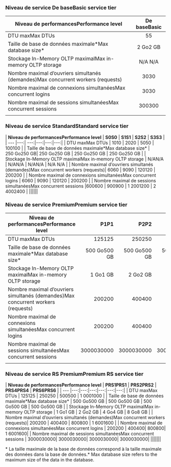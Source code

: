 <!--
Used in:
sql-database-performance-guidance.md  
sql-database-resource-limits.md
sql-database-service-tiers.md  
-->

### <a name="basic-service-tier"></a><span data-ttu-id="9cafc-101">Niveau de service De base</span><span class="sxs-lookup"><span data-stu-id="9cafc-101">Basic service tier</span></span>
| <span data-ttu-id="9cafc-102">**Niveau de performances**</span><span class="sxs-lookup"><span data-stu-id="9cafc-102">**Performance level**</span></span> | <span data-ttu-id="9cafc-103">**De base**</span><span class="sxs-lookup"><span data-stu-id="9cafc-103">**Basic**</span></span> |
| --- | :---: |
| <span data-ttu-id="9cafc-104">DTU max</span><span class="sxs-lookup"><span data-stu-id="9cafc-104">Max DTUs</span></span> | <span data-ttu-id="9cafc-105">5</span><span class="sxs-lookup"><span data-stu-id="9cafc-105">5</span></span> |
| <span data-ttu-id="9cafc-106">Taille de base de données maximale*</span><span class="sxs-lookup"><span data-stu-id="9cafc-106">Max database size*</span></span> |<span data-ttu-id="9cafc-107">2 Go</span><span class="sxs-lookup"><span data-stu-id="9cafc-107">2 GB</span></span>|
| <span data-ttu-id="9cafc-108">Stockage In-Memory OLTP maximal</span><span class="sxs-lookup"><span data-stu-id="9cafc-108">Max in-memory OLTP storage</span></span> |<span data-ttu-id="9cafc-109">N/A </span><span class="sxs-lookup"><span data-stu-id="9cafc-109">N/A</span></span> |
| <span data-ttu-id="9cafc-110">Nombre maximal d’ouvriers simultanés (demandes)</span><span class="sxs-lookup"><span data-stu-id="9cafc-110">Max concurrent workers (requests)</span></span> |<span data-ttu-id="9cafc-111">30</span><span class="sxs-lookup"><span data-stu-id="9cafc-111">30</span></span> |
| <span data-ttu-id="9cafc-112">Nombre maximal de connexions simultanées</span><span class="sxs-lookup"><span data-stu-id="9cafc-112">Max concurrent logins</span></span> |<span data-ttu-id="9cafc-113">30</span><span class="sxs-lookup"><span data-stu-id="9cafc-113">30</span></span> |
| <span data-ttu-id="9cafc-114">Nombre maximal de sessions simultanées</span><span class="sxs-lookup"><span data-stu-id="9cafc-114">Max concurrent sessions</span></span> |<span data-ttu-id="9cafc-115">300</span><span class="sxs-lookup"><span data-stu-id="9cafc-115">300</span></span> |
|||

### <a name="standard-service-tier"></a><span data-ttu-id="9cafc-116">Niveau de service Standard</span><span class="sxs-lookup"><span data-stu-id="9cafc-116">Standard service tier</span></span>
| <span data-ttu-id="9cafc-117">**Niveau de performances**</span><span class="sxs-lookup"><span data-stu-id="9cafc-117">**Performance level**</span></span> | <span data-ttu-id="9cafc-118">**S0**</span><span class="sxs-lookup"><span data-stu-id="9cafc-118">**S0**</span></span> | <span data-ttu-id="9cafc-119">**S1**</span><span class="sxs-lookup"><span data-stu-id="9cafc-119">**S1**</span></span> | <span data-ttu-id="9cafc-120">**S2**</span><span class="sxs-lookup"><span data-stu-id="9cafc-120">**S2**</span></span> | <span data-ttu-id="9cafc-121">**S3**</span><span class="sxs-lookup"><span data-stu-id="9cafc-121">**S3**</span></span> |
| --- |---:| ---:|---:|---:|---:|
| <span data-ttu-id="9cafc-122">DTU max</span><span class="sxs-lookup"><span data-stu-id="9cafc-122">Max DTUs</span></span> | <span data-ttu-id="9cafc-123">10</span><span class="sxs-lookup"><span data-stu-id="9cafc-123">10</span></span> | <span data-ttu-id="9cafc-124">20</span><span class="sxs-lookup"><span data-stu-id="9cafc-124">20</span></span> | <span data-ttu-id="9cafc-125">50</span><span class="sxs-lookup"><span data-stu-id="9cafc-125">50</span></span> | <span data-ttu-id="9cafc-126">100</span><span class="sxs-lookup"><span data-stu-id="9cafc-126">100</span></span> |
| <span data-ttu-id="9cafc-127">Taille de base de données maximale*</span><span class="sxs-lookup"><span data-stu-id="9cafc-127">Max database size*</span></span> | <span data-ttu-id="9cafc-128">250 Go</span><span class="sxs-lookup"><span data-stu-id="9cafc-128">250 GB</span></span>| <span data-ttu-id="9cafc-129">250 Go</span><span class="sxs-lookup"><span data-stu-id="9cafc-129">250 GB</span></span> | <span data-ttu-id="9cafc-130">250 Go</span><span class="sxs-lookup"><span data-stu-id="9cafc-130">250 GB</span></span> | <span data-ttu-id="9cafc-131">250 Go</span><span class="sxs-lookup"><span data-stu-id="9cafc-131">250 GB</span></span> |
| <span data-ttu-id="9cafc-132">Stockage In-Memory OLTP maximal</span><span class="sxs-lookup"><span data-stu-id="9cafc-132">Max in-memory OLTP storage</span></span> | <span data-ttu-id="9cafc-133">N/A</span><span class="sxs-lookup"><span data-stu-id="9cafc-133">N/A</span></span> | <span data-ttu-id="9cafc-134">N/A</span><span class="sxs-lookup"><span data-stu-id="9cafc-134">N/A</span></span> | <span data-ttu-id="9cafc-135">N/A</span><span class="sxs-lookup"><span data-stu-id="9cafc-135">N/A</span></span> | <span data-ttu-id="9cafc-136">N/A </span><span class="sxs-lookup"><span data-stu-id="9cafc-136">N/A</span></span> |
| <span data-ttu-id="9cafc-137">Nombre maximal d’ouvriers simultanés (demandes)</span><span class="sxs-lookup"><span data-stu-id="9cafc-137">Max concurrent workers (requests)</span></span>| <span data-ttu-id="9cafc-138">60</span><span class="sxs-lookup"><span data-stu-id="9cafc-138">60</span></span> | <span data-ttu-id="9cafc-139">90</span><span class="sxs-lookup"><span data-stu-id="9cafc-139">90</span></span> | <span data-ttu-id="9cafc-140">120</span><span class="sxs-lookup"><span data-stu-id="9cafc-140">120</span></span> | <span data-ttu-id="9cafc-141">200</span><span class="sxs-lookup"><span data-stu-id="9cafc-141">200</span></span> |
| <span data-ttu-id="9cafc-142">Nombre maximal de connexions simultanées</span><span class="sxs-lookup"><span data-stu-id="9cafc-142">Max concurrent logins</span></span> | <span data-ttu-id="9cafc-143">60</span><span class="sxs-lookup"><span data-stu-id="9cafc-143">60</span></span> | <span data-ttu-id="9cafc-144">90</span><span class="sxs-lookup"><span data-stu-id="9cafc-144">90</span></span> | <span data-ttu-id="9cafc-145">120</span><span class="sxs-lookup"><span data-stu-id="9cafc-145">120</span></span> | <span data-ttu-id="9cafc-146">200</span><span class="sxs-lookup"><span data-stu-id="9cafc-146">200</span></span> |
| <span data-ttu-id="9cafc-147">Nombre maximal de sessions simultanées</span><span class="sxs-lookup"><span data-stu-id="9cafc-147">Max concurrent sessions</span></span> |<span data-ttu-id="9cafc-148">600</span><span class="sxs-lookup"><span data-stu-id="9cafc-148">600</span></span> | <span data-ttu-id="9cafc-149">900</span><span class="sxs-lookup"><span data-stu-id="9cafc-149">900</span></span> | <span data-ttu-id="9cafc-150">1 200</span><span class="sxs-lookup"><span data-stu-id="9cafc-150">1200</span></span> | <span data-ttu-id="9cafc-151">2 400</span><span class="sxs-lookup"><span data-stu-id="9cafc-151">2400</span></span> |
||||||

### <a name="premium-service-tier"></a><span data-ttu-id="9cafc-152">Niveau de service Premium</span><span class="sxs-lookup"><span data-stu-id="9cafc-152">Premium service tier</span></span> 
| <span data-ttu-id="9cafc-153">**Niveau de performances**</span><span class="sxs-lookup"><span data-stu-id="9cafc-153">**Performance level**</span></span> | <span data-ttu-id="9cafc-154">**P1**</span><span class="sxs-lookup"><span data-stu-id="9cafc-154">**P1**</span></span> | <span data-ttu-id="9cafc-155">**P2**</span><span class="sxs-lookup"><span data-stu-id="9cafc-155">**P2**</span></span> | <span data-ttu-id="9cafc-156">**P4**</span><span class="sxs-lookup"><span data-stu-id="9cafc-156">**P4**</span></span> | <span data-ttu-id="9cafc-157">**P6**</span><span class="sxs-lookup"><span data-stu-id="9cafc-157">**P6**</span></span> | <span data-ttu-id="9cafc-158">**P11**</span><span class="sxs-lookup"><span data-stu-id="9cafc-158">**P11**</span></span> | <span data-ttu-id="9cafc-159">**P15**</span><span class="sxs-lookup"><span data-stu-id="9cafc-159">**P15**</span></span> | 
| --- |---:|---:|---:|---:|---:|---:|
| <span data-ttu-id="9cafc-160">DTU max</span><span class="sxs-lookup"><span data-stu-id="9cafc-160">Max DTUs</span></span> | <span data-ttu-id="9cafc-161">125</span><span class="sxs-lookup"><span data-stu-id="9cafc-161">125</span></span> | <span data-ttu-id="9cafc-162">250</span><span class="sxs-lookup"><span data-stu-id="9cafc-162">250</span></span> | <span data-ttu-id="9cafc-163">500</span><span class="sxs-lookup"><span data-stu-id="9cafc-163">500</span></span> | <span data-ttu-id="9cafc-164">1 000</span><span class="sxs-lookup"><span data-stu-id="9cafc-164">1000</span></span> | <span data-ttu-id="9cafc-165">1 750</span><span class="sxs-lookup"><span data-stu-id="9cafc-165">1750</span></span> | <span data-ttu-id="9cafc-166">4000</span><span class="sxs-lookup"><span data-stu-id="9cafc-166">4000</span></span> |
| <span data-ttu-id="9cafc-167">Taille de base de données maximale*</span><span class="sxs-lookup"><span data-stu-id="9cafc-167">Max database size*</span></span> | <span data-ttu-id="9cafc-168">500 Go</span><span class="sxs-lookup"><span data-stu-id="9cafc-168">500 GB</span></span> | <span data-ttu-id="9cafc-169">500 Go</span><span class="sxs-lookup"><span data-stu-id="9cafc-169">500 GB</span></span> | <span data-ttu-id="9cafc-170">500 Go</span><span class="sxs-lookup"><span data-stu-id="9cafc-170">500  GB</span></span> | <span data-ttu-id="9cafc-171">500 Go</span><span class="sxs-lookup"><span data-stu-id="9cafc-171">500 GB</span></span> | <span data-ttu-id="9cafc-172">4 To</span><span class="sxs-lookup"><span data-stu-id="9cafc-172">4 TB</span></span> | <span data-ttu-id="9cafc-173">4 To</span><span class="sxs-lookup"><span data-stu-id="9cafc-173">4 TB</span></span> |
| <span data-ttu-id="9cafc-174">Stockage In-Memory OLTP maximal</span><span class="sxs-lookup"><span data-stu-id="9cafc-174">Max in-memory OLTP storage</span></span> | <span data-ttu-id="9cafc-175">1 Go</span><span class="sxs-lookup"><span data-stu-id="9cafc-175">1 GB</span></span> | <span data-ttu-id="9cafc-176">2 Go</span><span class="sxs-lookup"><span data-stu-id="9cafc-176">2 GB</span></span> | <span data-ttu-id="9cafc-177">4 Go</span><span class="sxs-lookup"><span data-stu-id="9cafc-177">4 GB</span></span> | <span data-ttu-id="9cafc-178">8 Go</span><span class="sxs-lookup"><span data-stu-id="9cafc-178">8 GB</span></span> | <span data-ttu-id="9cafc-179">14 Go</span><span class="sxs-lookup"><span data-stu-id="9cafc-179">14 GB</span></span> | <span data-ttu-id="9cafc-180">32 Go</span><span class="sxs-lookup"><span data-stu-id="9cafc-180">32 GB</span></span> |
| <span data-ttu-id="9cafc-181">Nombre maximal d’ouvriers simultanés (demandes)</span><span class="sxs-lookup"><span data-stu-id="9cafc-181">Max concurrent workers (requests)</span></span>| <span data-ttu-id="9cafc-182">200</span><span class="sxs-lookup"><span data-stu-id="9cafc-182">200</span></span> | <span data-ttu-id="9cafc-183">400</span><span class="sxs-lookup"><span data-stu-id="9cafc-183">400</span></span> | <span data-ttu-id="9cafc-184">800</span><span class="sxs-lookup"><span data-stu-id="9cafc-184">800</span></span> | <span data-ttu-id="9cafc-185">1 600</span><span class="sxs-lookup"><span data-stu-id="9cafc-185">1600</span></span> | <span data-ttu-id="9cafc-186">2 400</span><span class="sxs-lookup"><span data-stu-id="9cafc-186">2400</span></span> | <span data-ttu-id="9cafc-187">6400</span><span class="sxs-lookup"><span data-stu-id="9cafc-187">6400</span></span> |
| <span data-ttu-id="9cafc-188">Nombre maximal de connexions simultanées</span><span class="sxs-lookup"><span data-stu-id="9cafc-188">Max concurrent logins</span></span> | <span data-ttu-id="9cafc-189">200</span><span class="sxs-lookup"><span data-stu-id="9cafc-189">200</span></span> | <span data-ttu-id="9cafc-190">400</span><span class="sxs-lookup"><span data-stu-id="9cafc-190">400</span></span>| <span data-ttu-id="9cafc-191">800</span><span class="sxs-lookup"><span data-stu-id="9cafc-191">800</span></span>| <span data-ttu-id="9cafc-192">1 600</span><span class="sxs-lookup"><span data-stu-id="9cafc-192">1600</span></span>| <span data-ttu-id="9cafc-193">2 400</span><span class="sxs-lookup"><span data-stu-id="9cafc-193">2400</span></span>| <span data-ttu-id="9cafc-194">6 400</span><span class="sxs-lookup"><span data-stu-id="9cafc-194">6400</span></span> |
| <span data-ttu-id="9cafc-195">Nombre maximal de sessions simultanées</span><span class="sxs-lookup"><span data-stu-id="9cafc-195">Max concurrent sessions</span></span> | <span data-ttu-id="9cafc-196">30000</span><span class="sxs-lookup"><span data-stu-id="9cafc-196">30000</span></span>| <span data-ttu-id="9cafc-197">30000</span><span class="sxs-lookup"><span data-stu-id="9cafc-197">30000</span></span>| <span data-ttu-id="9cafc-198">30000</span><span class="sxs-lookup"><span data-stu-id="9cafc-198">30000</span></span>| <span data-ttu-id="9cafc-199">30000</span><span class="sxs-lookup"><span data-stu-id="9cafc-199">30000</span></span>| <span data-ttu-id="9cafc-200">30000</span><span class="sxs-lookup"><span data-stu-id="9cafc-200">30000</span></span>| <span data-ttu-id="9cafc-201">30000</span><span class="sxs-lookup"><span data-stu-id="9cafc-201">30000</span></span> |
|||||||

### <a name="premium-rs-service-tier"></a><span data-ttu-id="9cafc-202">Niveau de service RS Premium</span><span class="sxs-lookup"><span data-stu-id="9cafc-202">Premium RS service tier</span></span> 
| <span data-ttu-id="9cafc-203">**Niveau de performances**</span><span class="sxs-lookup"><span data-stu-id="9cafc-203">**Performance level**</span></span> | <span data-ttu-id="9cafc-204">**PRS1**</span><span class="sxs-lookup"><span data-stu-id="9cafc-204">**PRS1**</span></span> | <span data-ttu-id="9cafc-205">**PRS2**</span><span class="sxs-lookup"><span data-stu-id="9cafc-205">**PRS2**</span></span> | <span data-ttu-id="9cafc-206">**PRS4**</span><span class="sxs-lookup"><span data-stu-id="9cafc-206">**PRS4**</span></span> | <span data-ttu-id="9cafc-207">**PRS6**</span><span class="sxs-lookup"><span data-stu-id="9cafc-207">**PRS6**</span></span> |
| --- |---:|---:|---:|---:|---:|---:|
| <span data-ttu-id="9cafc-208">DTU max</span><span class="sxs-lookup"><span data-stu-id="9cafc-208">Max DTUs</span></span> | <span data-ttu-id="9cafc-209">125</span><span class="sxs-lookup"><span data-stu-id="9cafc-209">125</span></span> | <span data-ttu-id="9cafc-210">250</span><span class="sxs-lookup"><span data-stu-id="9cafc-210">250</span></span> | <span data-ttu-id="9cafc-211">500</span><span class="sxs-lookup"><span data-stu-id="9cafc-211">500</span></span> | <span data-ttu-id="9cafc-212">1 000</span><span class="sxs-lookup"><span data-stu-id="9cafc-212">1000</span></span> |
| <span data-ttu-id="9cafc-213">Taille de base de données maximale*</span><span class="sxs-lookup"><span data-stu-id="9cafc-213">Max database size*</span></span> | <span data-ttu-id="9cafc-214">500 Go</span><span class="sxs-lookup"><span data-stu-id="9cafc-214">500 GB</span></span> | <span data-ttu-id="9cafc-215">500 Go</span><span class="sxs-lookup"><span data-stu-id="9cafc-215">500 GB</span></span> | <span data-ttu-id="9cafc-216">500 Go</span><span class="sxs-lookup"><span data-stu-id="9cafc-216">500  GB</span></span> | <span data-ttu-id="9cafc-217">500 Go</span><span class="sxs-lookup"><span data-stu-id="9cafc-217">500 GB</span></span> |
| <span data-ttu-id="9cafc-218">Stockage In-Memory OLTP maximal</span><span class="sxs-lookup"><span data-stu-id="9cafc-218">Max in-memory OLTP storage</span></span> | <span data-ttu-id="9cafc-219">1 Go</span><span class="sxs-lookup"><span data-stu-id="9cafc-219">1 GB</span></span> | <span data-ttu-id="9cafc-220">2 Go</span><span class="sxs-lookup"><span data-stu-id="9cafc-220">2 GB</span></span> | <span data-ttu-id="9cafc-221">4 Go</span><span class="sxs-lookup"><span data-stu-id="9cafc-221">4 GB</span></span> | <span data-ttu-id="9cafc-222">8 Go</span><span class="sxs-lookup"><span data-stu-id="9cafc-222">8 GB</span></span> |
| <span data-ttu-id="9cafc-223">Nombre maximal d’ouvriers simultanés (demandes)</span><span class="sxs-lookup"><span data-stu-id="9cafc-223">Max concurrent workers (requests)</span></span>| <span data-ttu-id="9cafc-224">200</span><span class="sxs-lookup"><span data-stu-id="9cafc-224">200</span></span> | <span data-ttu-id="9cafc-225">400</span><span class="sxs-lookup"><span data-stu-id="9cafc-225">400</span></span> | <span data-ttu-id="9cafc-226">800</span><span class="sxs-lookup"><span data-stu-id="9cafc-226">800</span></span> | <span data-ttu-id="9cafc-227">1 600</span><span class="sxs-lookup"><span data-stu-id="9cafc-227">1600</span></span> |
| <span data-ttu-id="9cafc-228">Nombre maximal de connexions simultanées</span><span class="sxs-lookup"><span data-stu-id="9cafc-228">Max concurrent logins</span></span> | <span data-ttu-id="9cafc-229">200</span><span class="sxs-lookup"><span data-stu-id="9cafc-229">200</span></span> | <span data-ttu-id="9cafc-230">400</span><span class="sxs-lookup"><span data-stu-id="9cafc-230">400</span></span>| <span data-ttu-id="9cafc-231">800</span><span class="sxs-lookup"><span data-stu-id="9cafc-231">800</span></span>| <span data-ttu-id="9cafc-232">1 600</span><span class="sxs-lookup"><span data-stu-id="9cafc-232">1600</span></span>|
| <span data-ttu-id="9cafc-233">Nombre maximal de sessions simultanées</span><span class="sxs-lookup"><span data-stu-id="9cafc-233">Max concurrent sessions</span></span> | <span data-ttu-id="9cafc-234">30000</span><span class="sxs-lookup"><span data-stu-id="9cafc-234">30000</span></span>| <span data-ttu-id="9cafc-235">30000</span><span class="sxs-lookup"><span data-stu-id="9cafc-235">30000</span></span>| <span data-ttu-id="9cafc-236">30000</span><span class="sxs-lookup"><span data-stu-id="9cafc-236">30000</span></span>| <span data-ttu-id="9cafc-237">30000</span><span class="sxs-lookup"><span data-stu-id="9cafc-237">30000</span></span>|
|||||||

<span data-ttu-id="9cafc-238">\* La taille maximale de la base de données correspond à la taille maximale des données dans la base de données.</span><span class="sxs-lookup"><span data-stu-id="9cafc-238">\* Max database size refers to the maximum size of the data in the database.</span></span> 
